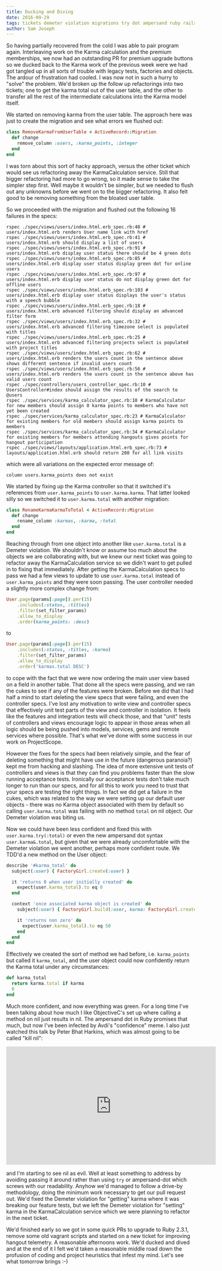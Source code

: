 ```yaml
---
title: Ducking and Diving
date: 2016-09-29
tags: tickets demeter violation migrations try dot ampersand ruby rails feature integration unit tests
author: Sam Joseph
---
```


So having partially recovered from the cold I was able to pair program again.  Interleaving work on the Karma calculation and the premium memberships, we now had an outstanding PR for premium upgrade buttons so we ducked back to the Karma work of the previous week were we had got tangled up in all sorts of trouble with legacy tests, factories and objects.  The ardour of frustration had cooled.  I was now not in such a hurry to "solve" the problem.  We'd broken up the follow up refactorings into two tickets; one to get the karma total out of the user table, and the other to transfer all the rest of the intermediate calculations into the Karma model itself.

We started on removing karma from the user table.  The approach here was just to create the migration and see what errors we flushed out:

```rb
class RemoveKarmaFromUserTable < ActiveRecord::Migration
  def change
    remove_column :users, :karma_points, :integer
  end
end
```

I was torn about this sort of hacky approach, versus the other ticket which would see us refactoring away the KarmaCalculation service.  Still that bigger refactoring had more to go wrong, so it made sense to take the simpler step first.  Well maybe it wouldn't be simpler, but we needed to flush out any unknowns before we went on to the bigger refactoring.  It also felt good to be removing something from the bloated user table.

So we proceeded with the migration and flushed out the following 16 failures in the specs:

```
rspec ./spec/views/users/index.html.erb_spec.rb:48 # users/index.html.erb renders User name link with href
rspec ./spec/views/users/index.html.erb_spec.rb:41 # users/index.html.erb should display a list of users
rspec ./spec/views/users/index.html.erb_spec.rb:91 # users/index.html.erb display user status there should be 4 green dots
rspec ./spec/views/users/index.html.erb_spec.rb:85 # users/index.html.erb display user status display green dot for online users
rspec ./spec/views/users/index.html.erb_spec.rb:97 # users/index.html.erb display user status do not display green dot for offline users
rspec ./spec/views/users/index.html.erb_spec.rb:103 # users/index.html.erb display user status displays the user's status with a speech bubble
rspec ./spec/views/users/index.html.erb_spec.rb:18 # users/index.html.erb advanced filtering should display an advanced filter form
rspec ./spec/views/users/index.html.erb_spec.rb:32 # users/index.html.erb advanced filtering timezone select is populated with titles
rspec ./spec/views/users/index.html.erb_spec.rb:25 # users/index.html.erb advanced filtering projects select is populated with project titles
rspec ./spec/views/users/index.html.erb_spec.rb:62 # users/index.html.erb renders the users count in the sentence above shows different sentence if invalid users count
rspec ./spec/views/users/index.html.erb_spec.rb:56 # users/index.html.erb renders the users count in the sentence above has valid users count
rspec ./spec/controllers/users_controller_spec.rb:10 # UsersController#index should assign the results of the search to @users
rspec ./spec/services/karma_calculator_spec.rb:10 # KarmaCalculator for new members should assign 0 karma points to members who have not yet been created
rspec ./spec/services/karma_calculator_spec.rb:23 # KarmaCalculator for existing members for old members should assign karma points to members
rspec ./spec/services/karma_calculator_spec.rb:34 # KarmaCalculator for existing members for members attending hangouts gives points for hangout participation
rspec ./spec/views/layouts/application.html.erb_spec.rb:73 # layouts/application.html.erb should return 200 for all link visits
```

which were all variations on the expected error message of:

```
column users.karma_points does not exist
```

We started by fixing up the Karma controller so that it switched it's references from `user.karma_points` to `user.karma.karma`.  That latter looked silly so we switched it to `user.karma.total` with another migration:

```rb
class RenameKarmaKarmaToTotal < ActiveRecord::Migration
  def change
    rename_column :karmas, :karma, :total
  end
end
```

Reaching through from one object into another like `user.karma.total` is a Demeter violation.   We shouldn't know or assume too much about the objects we are collaborating with, but we knew our next ticket was going to refactor away the KarmaCalculation service so we didn't want to get pulled in to fixing that immediately.  After getting the KarmaCalculation specs to pass we had a few views to update to use `user.karma.total` instead of `user.karma_points` and they were soon passing.  The user controller needed a slightly more complex change from:

```rb
User.page(params[:page]).per(15)
    .includes(:status, :titles)
    .filter(set_filter_params)
    .allow_to_display
    .order(karma_points: :desc)
```

to

```rb
User.page(params[:page]).per(15)
    .includes(:status, :titles, :karma)
    .filter(set_filter_params)
    .allow_to_display
    .order('karmas.total DESC')
```

to cope with the fact that we were now ordering the main user view based on a field in another table.  That done all the specs were passing, and we ran the cukes to see if any of the features were broken. Before we did that I had half a mind to start deleting the view specs that were failing, and even the controller specs.  I've lost any motivation to write view and controller specs that effectively unit test parts of the view and controller in isolation.  It feels like the features and integration tests will check those, and that "unit" tests of controllers and views encourage logic to appear in those areas when all logic should be being pushed into models, services, gems and remote services where possible.  That's what we've done with some success in our work on ProjectScope.

However the fixes for the specs had been relatively simple, and the fear of deleting something that might have use in the future (dangerous paranoia?) kept me from hacking and slashing.  The idea of more extensive unit tests of controllers and views is that they can find you problems faster than the slow running acceptance tests.  Ironically our acceptance tests don't take much longer to run than our specs, and for all this to work you need to trust that your specs are testing the right things.  In fact we did get a failure in the cukes, which was related to the way we were setting up our default user objects - there was no Karma object associated with them by default so calling `user.karma.total` was failing with no method `total` on nil object.  Our Demeter violation was biting us.

Now we could have been less confident and fixed this with `user.karma.try(:total)` or even the new ampersand dot syntax `user.karma&.total`, but given that we were already uncomfortable with the Demeter violation we went another, perhaps more confident route.  We TDD'd a new method on the User object:

```rb
describe '#karma_total' do
  subject(:user) { FactoryGirl.create(:user) }

  it 'returns 0 when user initially created' do
    expect(user.karma_total).to eq 0
  end

  context 'once associated karma object is created' do
    subject(:user) { FactoryGirl.build(:user, karma: FactoryGirl.create(:karma, total: 50)) }

    it 'returns non zero' do
      expect(user.karma_total).to eq 50
    end
  end
end 
```

Effectively we created the sort of method we had before, i.e. `karma_points` but called it `karma_total`, and the user object could now confidently return the Karma total under any circumstances:

```rb
def karma_total
  return karma.total if karma
  0
end
```

Much more confident, and now everything was green.  For a long time I've been talking about how much I like ObjectiveC's set up where calling a method on nil just results in nil.  The ampersand dot in Ruby promises that much, but now I've been infected by Avdi's "confidence" meme.  I also just watched this talk by Peter Bhat Harkins, which was almost going to be called "kill nil":

<iframe width="560" height="315" src="https://www.youtube.com/embed/tg3YjMqWNj0" frameborder="0" allowfullscreen></iframe>

and I'm starting to see nil as evil.  Well at least something to address by avoiding passing it around rather than using `try` or ampersand-dot which screws with our readability.  Anyhow we'd managed to follow a drive-by methodology, doing the minimum work necessary to get our pull request out.  We'd fixed the Demeter violation for "getting" karma where it was breaking our feature tests, but we left the Demeter violation for "setting" karma in the KarmaCalculation service which we were planning to refactor in the next ticket.

We'd finished early so we got in some quick PRs to upgrade to Ruby 2.3.1, remove some old vagrant scripts and started on a new ticket for improving hangout telemetry.  A reasonable afternoons work.  We'd ducked and dived and at the end of it I felt we'd taken a reasonable middle road down the profusion of coding and project heuristics that infest my mind.  Let's see what tomorrow brings :-)
 




